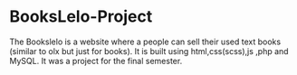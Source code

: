 # BooksLelo-Project
The Bookslelo is a website where a people can sell their used text books (similar to olx but just for books). It is built using html,css(scss),js ,php and MySQL. It was a project for the final semester. 
